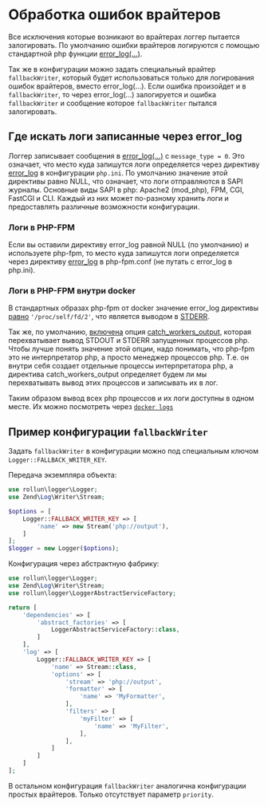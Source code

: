 # Обработка ошибок врайтеров
Все исключения которые возникают во врайтерах логгер пытается залогировать. 
По умолчанию ошибки врайтеров логируются с помощью стандартной php функции [error_log(...)](https://www.php.net/manual/ru/function.error-log.php).

Так же в конфигурации можно задать специальный врайтер `fallbackWriter`, который будет использоваться только для логирования
ошибок врайтеров, вместо error_log(...). Если ошибка произойдет и в `fallbackWriter`, то через error_log(...) залогируется и 
ошибка `fallbackWriter` и сообщение которое `fallbackWriter` пытался залогировать.

## Где искать логи записанные через error_log
Логгер записывает сообщения в [error_log(...)](https://www.php.net/manual/ru/function.error-log.php) с `message_type = 0`.
Это означает, что место куда запишутся логи определяется через директиву [error_log](https://www.php.net/manual/ru/errorfunc.configuration.php#ini.error-log)
в конфигурации `php.ini`. По умолчанию значение этой директивы равно NULL, что означает, что логи отправляются в SAPI журналы.
Основные виды SAPI в php: Apache2 (mod_php), FPM, CGI, FastCGI и CLI. Каждый из них может по-разному хранить логи и предоставлять
различные возможности конфигурации.

### Логи в PHP-FPM
Если вы оставили директиву error_log равной NULL (по умолчанию) и используете php-fpm, то место куда запишутся логи определяется
через директиву [error_log](https://www.php.net/manual/ru/install.fpm.configuration.php#error-log) в php-fpm.conf 
(не путать с error_log в php.ini). 

### Логи в PHP-FPM внутри docker
В стандартных образах php-fpm от docker значение error_log директивы [равно](https://github.com/docker-library/php/blob/5dd0da6ee3cede9a9f12e46fd5c58e96577aaafe/7.2/alpine3.12/fpm/Dockerfile#L208)
`'/proc/self/fd/2'`, что является выводом в [STDERR](https://docs.docker.com/config/containers/logging/).

Так же, по умолчанию, [включена](https://github.com/docker-library/php/blob/5dd0da6ee3cede9a9f12e46fd5c58e96577aaafe/7.2/alpine3.12/fpm/Dockerfile#L217)
опция [catch_workers_output](https://www.php.net/manual/ru/install.fpm.configuration.php#catch-workers-output), которая 
перехватывает вывод STDOUT и STDERR запущенных процессов php. Чтобы лучше понять значение этой опции, надо понимать, что
php-fpm это не интерпретатор php, а просто менеджер процессов php. Т.е. он внутри себя создает отдельные процессы интерпретатора
php, а директива catch_workers_output определяет будем ли мы перехватывать вывод этих процессов и записывать их в лог.

Таким образом вывод всех php процессов и их логи доступны в одном месте. Их можно посмотреть через [`docker logs`](https://docs.docker.com/engine/reference/commandline/logs/)


## Пример конфигурации `fallbackWriter`
Задать `fallbackWriter` в конфигурации можно под специальным ключом `Logger::FALLBACK_WRITER_KEY`.

Передача экземпляра объекта:
```php
use rollun\logger\Logger;
use Zend\Log\Writer\Stream;

$options = [
    Logger::FALLBACK_WRITER_KEY => [
        'name' => new Stream('php://output'),
    ]
];
$logger = new Logger($options);
```

Конфигурация через абстрактную фабрику:
```php
use rollun\logger\Logger;
use Zend\Log\Writer\Stream;
use rollun\logger\LoggerAbstractServiceFactory;

return [
    'dependencies' => [
        'abstract_factories' => [
            LoggerAbstractServiceFactory::class,
        ]
    ],
    'log' => [
        Logger::FALLBACK_WRITER_KEY => [
            'name' => Stream::class,
            'options' => [
                'stream' => 'php://output',
                'formatter' => [
                    'name' => 'MyFormatter',
                ],
                'filters' => [
                    'myFilter' => [
                        'name' => 'MyFilter',
                    ],
                ],
            ]
        ]
    ]
];
```
В остальном конфигурация `fallbackWriter` аналогична конфигурации простых врайтеров.
Только отсутствует параметр `priority`.
